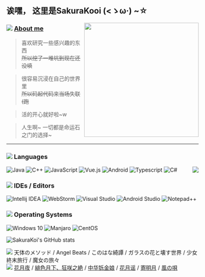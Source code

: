 ## 诶嘿， 这里是SakuraKooi (<ゝω·) ~☆

<img align="right" src="https://cdn.jsdelivr.net/gh/SakuraKoi/SakuraKoi/illust_87341761_20210317_181450.png" width='300px'>

### ![](https://cdn.jsdelivr.net/gh/primer/octicons/icons/comment-24.svg) [About me](http://music.163.com/song?id=1494001389)
> 喜欢研究一些感兴趣的东西\
> <s>所以挖了一堆坑到现在还没填</s>

> 很容易沉浸在自己的世界里\
> <s>所以码起代码来当场失联 (跑</s>

> 活的开心就好啦~w

> 人生啊~ 一切都是命运石之门的选择~
---
### ![](https://cdn.jsdelivr.net/gh/primer/octicons/icons/code-24.svg) Languages
<img align="right" src="https://github-readme-stats.vercel.app/api/top-langs/?username=sakurakoi&layout=compact">

![Java](https://img.shields.io/static/v1?style=for-the-badge&message=Java&color=eeeeee&logo=Java&logoColor=ED8B00&label=)
![C++](https://img.shields.io/static/v1?style=for-the-badge&message=C%2B%2B&color=eeeeee&logo=C%2B%2B&logoColor=00599C&label=)
![JavaScript](https://img.shields.io/static/v1?style=for-the-badge&message=JavaScript&color=eeeeee&logo=JavaScript&logoColor=f7d138&label=)
![Vue.js](https://img.shields.io/static/v1?style=for-the-badge&message=Vue.js&color=eeeeee&logo=Vue.js&logoColor=4FC08D&label=)
![Android](https://img.shields.io/static/v1?style=for-the-badge&message=Android&color=eeeeee&logo=Android&logoColor=3ddb85&label=)
![Typescript](https://img.shields.io/static/v1?style=for-the-badge&message=Typescript&color=eeeeee&logo=Typescript&logoColor=3178C6&label=)
![C#](https://img.shields.io/static/v1?style=for-the-badge&message=C%23&color=eeeeee&logo=CSharp&logoColor=239120&label=)

### ![](https://cdn.jsdelivr.net/gh/primer/octicons/icons/rocket-24.svg) IDEs / Editors

![Intellij IDEA](https://img.shields.io/static/v1?style=for-the-badge&message=Intellij%20IDEA&color=eeeeee&logo=IntellijIDEA&logoColor=000000&label=)
![WebStorm](https://img.shields.io/static/v1?style=for-the-badge&message=WebStorm&color=eeeeee&logo=Webstorm&logoColor=000000&label=)
![Visual Studio](https://img.shields.io/static/v1?style=for-the-badge&message=Visual%20Studio&color=eeeeee&logo=VisualStudio&logoColor=5C2D91&label=)
![Android Studio](https://img.shields.io/static/v1?style=for-the-badge&message=Android%20Studio&color=eeeeee&logo=AndroidStudio&logoColor=3DDC84&label=)
![Notepad++](https://img.shields.io/static/v1?style=for-the-badge&message=Notepad%2B%2B&color=eeeeee&logo=Notepad%2B%2B&logoColor=90E59A&label=)

### ![](https://cdn.jsdelivr.net/gh/primer/octicons/icons/device-desktop-24.svg) Operating Systems

![Windows 10](https://img.shields.io/static/v1?style=for-the-badge&message=Windows%2010&color=eeeeee&logo=Windows&logoColor=0078D6&label=)
![Manjaro](https://img.shields.io/static/v1?style=for-the-badge&message=Manjaro&color=eeeeee&logo=Manjaro&logoColor=35BF5C&label=)
![CentOS](https://img.shields.io/static/v1?style=for-the-badge&message=CentOS&color=eeeeee&logo=CentOS&logoColor=262577&label=)


![](https://github-readme-stats.vercel.app/api?username=sakurakoi&count_private=true&show_icons=true "SakuraKoi's GitHub stats")

![](https://cdn.jsdelivr.net/gh/primer/octicons/icons/heart-16.svg) 天体のメソッド / Angel Beats / このはな綺譚 / ガラスの花と壊す世界 / 少女終末旅行 / 魔女の旅々\
![](https://cdn.jsdelivr.net/gh/primer/octicons/icons/star-16.svg) [花月夜](http://music.163.com/song?id=28928723) / [緋色月下、狂咲之絶](http://music.163.com/song?id=437250672) / [中华铄金娘](http://music.163.com/song?id=420401134) / [花月谣](http://music.163.com/song?id=1312663429) / [寄明月](http://music.163.com/song?id=511917431) / [風の唄](http://music.163.com/song?id=523035658)
